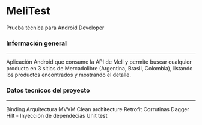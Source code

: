 # MeliTest
Prueba técnica para Android Developer

### Información general
***
Aplicación Android que consume la API de Meli y permite buscar cualquier producto en 3 sitios de Mercadolibre (Argentina, Brasil, Colombia), listando los productos encontrados y mostrando el detalle.

### Datos tecnicos del proyecto
***
Binding
Arquitectura MVVM
Clean architecture
Retrofit
Corrutinas
Dagger Hilt - Inyección de dependecias
Unit test
